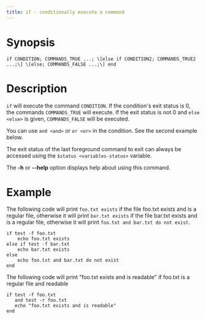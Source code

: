 ```yaml
---
title: if - conditionally execute a command
---
```


# Synopsis

<div class="synopsis">

```
if CONDITION; COMMANDS_TRUE ...; \[else if CONDITION2; COMMANDS_TRUE2
...;\] \[else; COMMANDS_FALSE ...;\] end
```

</div>

# Description

`if` will execute the command `CONDITION`. If the condition's exit
status is 0, the commands `COMMANDS_TRUE` will execute. If the exit
status is not 0 and `else <else>` is given, `COMMANDS_FALSE` will be
executed.

You can use `and <and>` or `or <or>` in the condition. See the second
example below.

The exit status of the last foreground command to exit can always be
accessed using the `$status <variables-status>` variable.

The **-h** or **--help** option displays help about using this command.

# Example

The following code will print `foo.txt exists` if the file foo.txt
exists and is a regular file, otherwise it will print `bar.txt exists`
if the file bar.txt exists and is a regular file, otherwise it will
print `foo.txt and bar.txt do not exist`.

    if test -f foo.txt
        echo foo.txt exists
    else if test -f bar.txt
        echo bar.txt exists
    else
        echo foo.txt and bar.txt do not exist
    end

The following code will print "foo.txt exists and is readable" if
foo.txt is a regular file and readable

    if test -f foo.txt
       and test -r foo.txt
       echo "foo.txt exists and is readable"
    end
